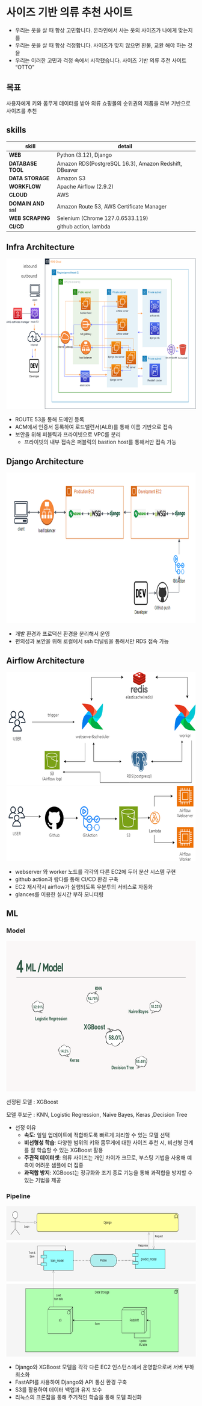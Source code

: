 # 사이즈 기반 의류 추천 사이트
- 우리는 옷을 살 때 항상 고민합니다. 온라인에서 사는 옷의 사이즈가 나에게 맞는지를
- 우리는 옷을 살 때 항상 걱정합니다. 사이즈가 맞지 않으면 환불, 교환 해야 하는 것을
- 우리는 이러한 고민과 걱정 속에서 시작했습니다. 사이즈 기반 의류 추천 사이트 “OTTO”
  
## 목표
사용자에게 키와 몸무게 데이터를 받아 의류 쇼핑몰의 순위권의 제품을 리뷰 기반으로 사이즈를 추천

## skills 
|**skill**|detail|
|--|--|
|**WEB**|Python (3.12), Django|
|**DATABASE TOOL**|Amazon RDS(PostgreSQL 16.3), Amazon Redshift, DBeaver|
|**DATA STORAGE**|Amazon S3|
|**WORKFLOW**|Apache Airflow (2.9.2)|
|**CLOUD**|AWS|
|**DOMAIN AND ssl**|Amazon Route 53, AWS Certificate Manager|
|**WEB SCRAPING**|Selenium (Chrome 127.0.6533.119)|
|**CI/CD**|github action, lambda|

## Infra Architecture
<img src="https://github.com/SpaceSurfer051/otto/blob/develop/img/aws_infra.png" width="700" height="400"/> 

- ROUTE 53을 통해 도메인 등록
- ACM에서 인증서 등록하여 로드밸런서(ALB)를 통해 이름 기반으로 접속
- 보안을 위해 퍼블릭과 프라이빗으로 VPC를 분리
  - 프라이빗의 내부 접속은 퍼블릭의 bastion host를 통해서만 접속 가능

## Django Architecture
<img src="https://github.com/SpaceSurfer051/otto/blob/develop/img/django.png" width="700" height="400"/> 

- 개발 환경과 프로덕션 환경을 분리해서 운영
- 편의성과 보안을 위해 로컬에서 ssh 터널링을 통해서만 RDS 접속 가능

## Airflow Architecture
<img src="https://github.com/SpaceSurfer051/otto/blob/develop/img/airflow_inside.png" width="600" height="300"/> 
<img src="https://github.com/SpaceSurfer051/otto/blob/develop/img/airflow_cicd.png" width="600" height="200"/> 

- webserver 와 worker 노드를 각각의 다른 EC2에 두어 분산 시스템 구현
- github action과 람다를 통해 CI/CD 환경 구축
- EC2 재시작시 airflow가 실행되도록 우분투의 서비스로 자동화
- glances를 이용한 실시간 부하 모니터링
 
## ML
### Model
<img src="https://github.com/SpaceSurfer051/otto/blob/develop/img/ml_model.png" width="700" height="400"/> 

선정된 모델 : XGBoost

모델 후보군 : KNN, Logistic Regression, Naive Bayes, Keras ,Decision Tree
- 선정 이유
  - **속도**: 일일 업데이트에 적합하도록 빠르게 처리할 수 있는 모델 선택
  - **비선형성 학습**: 다양한 범위의 키와 몸무게에 대한 사이즈 추천 시, 비선형 관계를 잘 학습할 수 있는 XGBoost 활용
  - **주관적 데이터셋**: 의류 사이즈는 개인 차이가 크므로, 부스팅 기법을 사용해 예측이 어려운 샘플에 더 집중
  - **과적합 방지**: XGBoost는 정규화와 조기 종료 기능을 통해 과적합을 방지할 수 있는 기법을 제공

### Pipeline
<img src="https://github.com/SpaceSurfer051/otto/blob/develop/img/ml_pipeline.png" width="700" height="400"/> 

- Django와 XGBoost 모델을 각각 다른 EC2 인스턴스에서 운영함으로써 서버 부하 최소화
- FastAPI를 사용하여 Django와 API 통신 환경 구축
- S3를 활용하여 데이터 백업과 유지 보수 
- 리눅스의 크론잡을 통해 주기적인 학습을 통해 모델 최신화








